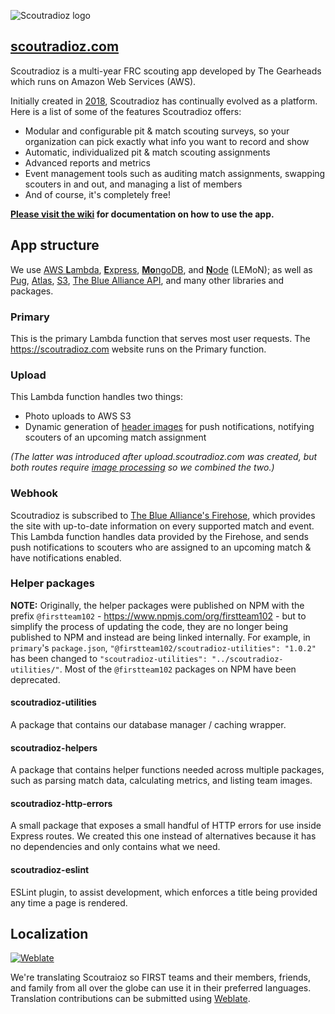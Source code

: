 ![Scoutradioz logo](https://scoutradioz.s3.amazonaws.com/prod/images/brand-logos/scoutradioz-black-border-md.png)
## [scoutradioz.com](https://scoutradioz.com)
Scoutradioz is a multi-year FRC scouting app developed by The Gearheads which runs on Amazon Web Services (AWS).

Initially created in [2018](https://github.com/firstteam102/scoringapp-2018/), Scoutradioz has continually evolved as a platform. Here is a list of some of the features Scoutradioz offers:
- Modular and configurable pit & match scouting surveys, so your organization can pick exactly what info you want to record and show
- Automatic, individualized pit & match scouting assignments
- Advanced reports and metrics
- Event management tools such as auditing match assignments, swapping scouters in and out, and managing a list of members
- And of course, it's completely free!

**[Please visit the wiki](https://github.com/FIRSTTeam102/scoutradioz/wiki) for documentation on how to use the app.**

## App structure
We use 
[AWS **L**ambda](https://aws.amazon.com/lambda), [**E**xpress](https://npmjs.com/package/express),
[**Mo**ngoDB](https://www.mongodb.com/), and [**N**ode](https://nodejs.com) (LEMoN); as well as [Pug](https://npmjs.com/package/pug), 
[Atlas](https://www.mongodb.com/atlas/database), [S3](https://aws.amazon.com/s3), 
[The Blue Alliance API](https://www.thebluealliance.com/apidocs), and many other libraries and packages.

### Primary
This is the primary Lambda function that serves most user requests. The https://scoutradioz.com website runs on the Primary function.

### Upload
This Lambda function handles two things:
- Photo uploads to AWS S3
- Dynamic generation of [header images](https://upload.scoutradioz.com/prod/generate/upcomingmatch?match_number=6&comp_level=qm&blue1=5842&blue2=117&blue3=4780&red1=4547&red2=102&red3=2051&assigned=red2) for push notifications, notifying scouters of an upcoming match assignment

_(The latter was introduced after upload.scoutradioz.com was created, but both routes require [image processing](https://www.npmjs.com/package/jimp) so we combined the two.)_

### Webhook
Scoutradioz is subscribed to [The Blue Alliance's Firehose](https://www.thebluealliance.com/apidocs/webhooks#firehose), which provides the site with up-to-date information on every supported match and event. This Lambda function handles data provided by the Firehose, and sends push notifications to scouters who are assigned to an upcoming match & have notifications enabled.

### Helper packages

**NOTE:** Originally, the helper packages were published on NPM with the prefix `@firstteam102` - https://www.npmjs.com/org/firstteam102 - but to simplify the process of updating the code, they are no longer being published to NPM and instead are being linked internally. For example, in `primary`'s `package.json`, `"@firstteam102/scoutradioz-utilities": "1.0.2"` has been changed to `"scoutradioz-utilities": "../scoutradioz-utilities/"`. Most of the `@firstteam102` packages on NPM have been deprecated.

#### scoutradioz-utilities
A package that contains our database manager / caching wrapper.

#### scoutradioz-helpers
A package that contains helper functions needed across multiple packages, such as parsing match data, calculating metrics, and listing team images.

#### scoutradioz-http-errors
A small package that exposes a small handful of HTTP errors for use inside Express routes. We created this one instead of alternatives because it has no dependencies and only contains what we need.

#### scoutradioz-eslint
ESLint plugin, to assist development, which enforces a title being provided any time a page is rendered.

## Localization
[![Weblate](https://hosted.weblate.org/widgets/scoutradioz/-/287x66-black.png)](https://hosted.weblate.org/engage/scoutradioz)

We're translating Scoutraioz so FIRST teams and their members, friends, and family from all over the globe can use it in their preferred languages. Translation contributions can be submitted using [Weblate](https://hosted.weblate.org/engage/scoutradioz).

